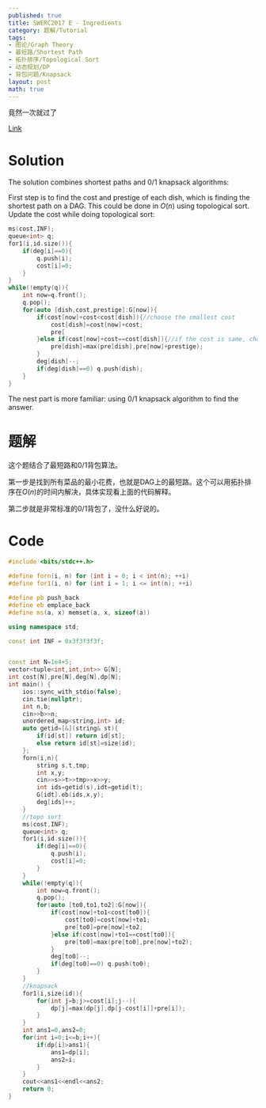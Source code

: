 ```yaml
---
published: true
title: SWERC2017 E - Ingredients
category: 题解/Tutorial
tags: 
- 图论/Graph Theory
- 最短路/Shortest Path
- 拓扑排序/Topological Sort
- 动态规划/DP
- 背包问题/Knapsack
layout: post
math: true
---
```

竟然一次就过了
<!-- more -->
[Link](https://open.kattis.com/problems/ingredients)

# Solution

The solution combines shortest paths and 0/1 knapsack algorithms:

First step is to find the cost and prestige of each dish, which is finding the shortest path on a DAG. This could be done in $O(n)$ using topological sort. Update the cost while doing topological sort:

```cpp
ms(cost,INF);
queue<int> q;
for1(i,id.size()){
	if(deg[i]==0){
		q.push(i);
		cost[i]=0;
	}
}
while(!empty(q)){
	int now=q.front();
	q.pop();
	for(auto [dish,cost,prestige]:G[now]){
		if(cost[now]+cost<cost[dish]){//choose the smallest cost
			cost[dish]=cost[now]+cost;
			pre[
		}else if(cost[now]+cost==cost[dish]){//if the cost is same, choose the highest prestige
			pre[dish]=max(pre[dish],pre[now]+prestige);
		}
		deg[dish]--;
		if(deg[dish]==0) q.push(dish);
	}
}
```

The nest part is more familiar: using 0/1 knapsack algorithm to find the answer.

# 题解

这个题结合了最短路和0/1背包算法。

第一步是找到所有菜品的最小花费，也就是DAG上的最短路。这个可以用拓扑排序在$O(n)$的时间内解决，具体实现看上面的代码解释。

第二步就是非常标准的0/1背包了，没什么好说的。

# Code
```cpp
#include <bits/stdc++.h>

#define forn(i, n) for (int i = 0; i < int(n); ++i)
#define for1(i, n) for (int i = 1; i <= int(n); ++i)

#define pb push_back
#define eb emplace_back
#define ms(a, x) memset(a, x, sizeof(a))

using namespace std;

const int INF = 0x3f3f3f3f;


const int N=1e4+5;
vector<tuple<int,int,int>> G[N];
int cost[N],pre[N],deg[N],dp[N];
int main() {
	ios::sync_with_stdio(false);
	cin.tie(nullptr);
	int n,b;
	cin>>b>>n;
	unordered_map<string,int> id;
	auto getid=[&](string& st){
		if(id[st]) return id[st];
		else return id[st]=size(id);
	};
	forn(i,n){
		string s,t,tmp;
		int x,y;
		cin>>s>>t>>tmp>>x>>y;
		int ids=getid(s),idt=getid(t);
		G[idt].eb(ids,x,y);
		deg[ids]++;
	}
    //topo sort
	ms(cost,INF);
	queue<int> q;
	for1(i,id.size()){
		if(deg[i]==0){
			q.push(i);
			cost[i]=0;
		}
	}
	while(!empty(q)){
		int now=q.front();
		q.pop();
		for(auto [to0,to1,to2]:G[now]){
			if(cost[now]+to1<cost[to0]){
				cost[to0]=cost[now]+to1;
				pre[to0]=pre[now]+to2;
			}else if(cost[now]+to1==cost[to0]){
				pre[to0]=max(pre[to0],pre[now]+to2);
			}
			deg[to0]--;
			if(deg[to0]==0) q.push(to0);
		}
	}
    //knapsack
	for1(i,size(id)){
		for(int j=b;j>=cost[i];j--){
			dp[j]=max(dp[j],dp[j-cost[i]]+pre[i]);
		}
	}
	int ans1=0,ans2=0;
	for(int i=0;i<=b;i++){
		if(dp[i]>ans1){
			ans1=dp[i];
			ans2=i;
		}
	}
	cout<<ans1<<endl<<ans2;
	return 0;
}
```